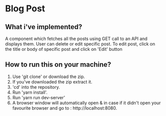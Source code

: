 <h1>Blog Post</h1>

<h2>What i've implemented?</h2>

<p>A component which fetches all the posts using GET call to an API and displays them. User can delete or edit specific post. To edit post, click on the title or body of specific post and click on 'Edit' button</p>

<h2>How to run this on your machine?</h2>

<ol>
<li>Use 'git clone' or download the zip.</li>
<li>If you've downloaded the zip extract it.</li>
<li>'cd' into the repository.</li>
<li>Run 'yarn install'.</li>
<li>Run 'yarn run dev-server'</li>
<li>A browser window will automatically open & in case if it didn't open your favourite browser and go to : http://localhost:8080.</li>
</ol>
